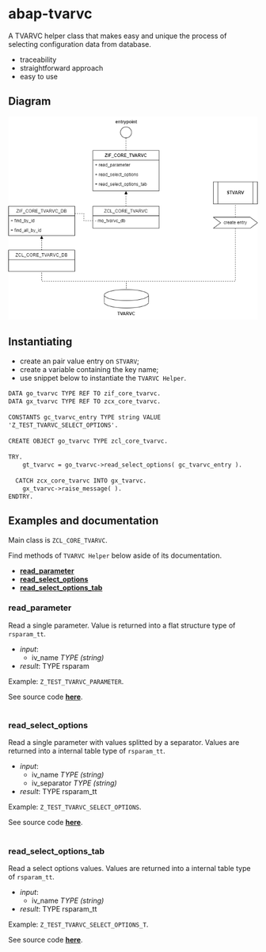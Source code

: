 # abap-tvarvc
A TVARVC helper class that makes easy and unique the process of selecting configuration data from database.

- traceability
- straightforward approach
- easy to use

## Diagram

<p align="center">
<img src=".images/img-01.png">
</p>

## Instantiating

- create an pair value entry on `STVARV`;
- create a variable containing the key name;
- use snippet below to instantiate the `TVARVC Helper`.

```abap
DATA go_tvarvc TYPE REF TO zif_core_tvarvc.
DATA gx_tvarvc TYPE REF TO zcx_core_tvarvc.

CONSTANTS gc_tvarvc_entry TYPE string VALUE 'Z_TEST_TVARVC_SELECT_OPTIONS'.

CREATE OBJECT go_tvarvc TYPE zcl_core_tvarvc.

TRY.
    gt_tvarvc = go_tvarvc->read_select_options( gc_tvarvc_entry ).

  CATCH zcx_core_tvarvc INTO gx_tvarvc.
    gx_tvarvc->raise_message( ).
ENDTRY.
```

## Examples and documentation

Main class is `ZCL_CORE_TVARVC`.

Find methods of `TVARVC Helper` below aside of its documentation. 

- [**read_parameter**](#read-parameter)
- [**read_select_options**](#read_select_options)
- [**read_select_options_tab**](#read_select_options_tab)

### read_parameter

Read a single parameter. Value is returned into a flat structure type of `rsparam_tt`.

- _input_: 
  - iv_name _TYPE (string)_
- _result_: TYPE rsparam

Example: `Z_TEST_TVARVC_PARAMETER`. 

See source code [**here**](src/z_test_tvarvc_parameter.prog.abap).

#

### read_select_options

Read a single parameter with values splitted by a separator. Values are returned into a internal table type of `rsparam_tt`.  

- _input_: 
  - iv_name _TYPE (string)_
  - iv_separator _TYPE (string)_
- _result_: TYPE rsparam_tt

Example: `Z_TEST_TVARVC_SELECT_OPTIONS`. 

See source code [**here**](src/z_test_tvarvc_select_options.prog.abap).

#

### read_select_options_tab

Read a select options values. Values are returned into a internal table type of `rsparam_tt`.

- _input_: 
  - iv_name _TYPE (string)_
- _result_: TYPE rsparam_tt

Example: `Z_TEST_TVARVC_SELECT_OPTIONS_T`. 

See source code [**here**](src/z_test_tvarvc_select_options_t.prog.abap).
